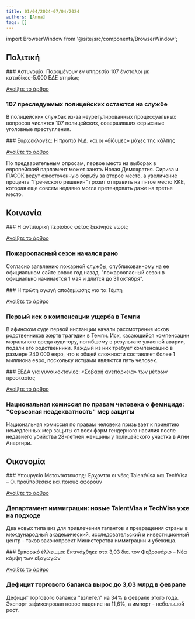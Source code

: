 ```yaml
---
title: 01/04/2024-07/04/2024
authors: [Anna]
tags: []
---
```


import BrowserWindow from '@site/src/components/BrowserWindow';

## Πολιτική

<BrowserWindow url="tovima.gr">
### Αστυνομία: Παραμένουν εν υπηρεσία 107 ένστολοι με καταδίκες-5.000 ΕΔΕ ετησίως

<a className="button button--primary button" href="https://www.tovima.gr/print/politics/paramenoun-en-ypiresiacr107-enstoloi-me-katadikes/"> Ανοίξτε το άρθρο </a>
</BrowserWindow>

<h3> 107 преследуемых полицейских остаются на службе </h3>

В полицейских службах из-за неурегулированных процессуальных вопросов числятся 107 полицейских, совершивших серьезные уголовные преступления. 
<!--truncate-->
<BrowserWindow url="kathimerini.gr">
### Ευρωεκλογές: Η πρωτιά Ν.Δ. και οι «δίδυμες» μάχες της κάλπης

<a className="button button--primary button" href="https://www.kathimerini.gr/politics/562967464/eyroekloges-i-protia-n-d-kai-oi-didymes-maches-tis-kalpis/"> Ανοίξτε το άρθρο </a>
</BrowserWindow>

По предварительным опросам, первое место на выборах в европейский парламент может занять Новая Демократия. Сириза и ПАСОК ведут ожесточенную борьбу за второе место, а увеличение процента "Греческого решения" грозит отправить на пятое место KKE, которая еще совсем недавно могла претендовать даже на третье место.

## Κοινωνία

<BrowserWindow url="kathimerini.gr">
### Η αντιπυρική περίοδος φέτος ξεκίνησε νωρίς

<a className="button button--primary button" href="https://www.kathimerini.gr/society/562969651/i-antipyriki-periodos-fetos-xekinise-noris/"> Ανοίξτε το άρθρο </a>
</BrowserWindow>

<h3> Пожароопасный сезон начался рано</h3>

Согласно заявлению пожарной службы, опубликованному на ее официальном сайте ровно год назад, "пожароопасный сезон в официально начинается 1 мая и длится до 31 октября".

<BrowserWindow url="kathimerini.gr">
### Η πρώτη αγωγή αποζημίωσης για τα Τέμπη

<a className="button button--primary button" href="https://www.kathimerini.gr/society/562967500/i-proti-agogi-apozimiosis-gia-ta-tempi/"> Ανοίξτε το άρθρο </a>
</BrowserWindow>

<h3> Первый иск о компенсации ущерба в Темпи</h3>

В афинском суде первой инстанции начали рассмотрения исков родственников жертв трагедии в Темпи. Иск, касающийся компенсации морального вреда аудитору, погибшему в результате ужасной аварии, подали его родственники. Каждый из них требует компенсацию в размере 240 000 евро, что в общей сложности составляет более 1 миллиона евро, поскольку истцами являются пять человек.

<BrowserWindow url="kathimerini.gr">
### ΕΕΔΑ για γυναικοκτονίες: «Σοβαρή ανεπάρκεια» των μέτρων προστασίας

<a className="button button--primary button" href="https://www.kathimerini.gr/society/562966990/eeda-gia-gynaikoktonies-sovari-aneparkeia-ton-metron-prostasias/"> Ανοίξτε το άρθρο </a>
</BrowserWindow>

<h3>Национальная комиссия по правам человека о фемициде: "Серьезная неадекватность" мер защиты</h3>

Национальная комиссия по правам человека призывает к принятию немедленных мер защиты от всех форм гендерного насилия после недавнего убийства 28-летней женщины у полицейского участка в Агии Анаргири.

## Οικονομία

<BrowserWindow url="naftemporiki.gr">
### Υπουργείο Μετανάστευσης: Έρχονται οι νέες TalentVisa και TechVisa – Οι προϋποθέσεις και ποιους αφορούν
  
<a className="button button--primary button" href="https://www.naftemporiki.gr/finance/economy/1634054/ypoyrgeio-metanasteysis-erchontai-oi-nees-talentvisa-kai-techvisa-oi-proypotheseis-kai-poioys-aforoyn/"> Ανοίξτε το άρθρο </a>
</BrowserWindow>

<h3>Департамент иммиграции: новые TalentVisa и TechVisa уже на подходе </h3>

Два новых типа виз для привлечения талантов и превращения страны в международный академический, исследовательский и инвестиционный центр - таков законопроект Министерства иммиграции и убежища.

<BrowserWindow url="naftemporiki.gr">
### Εμπορικό έλλειμμα: Εκτινάχθηκε στα 3,03 δισ. τον Φεβρουάριο – Νέα κάμψη των εξαγωγών

  <a className="button button--primary button" href="https://www.naftemporiki.gr/finance/economy/1632899/emporiko-elleimma-ektinachthike-sta-303-dis-ton-fevroyario-nea-kampsi-ton-exagogon/"> Ανοίξτε το άρθρο </a>
</BrowserWindow>

<h3>Дефицит торгового баланса вырос до 3,03 млрд в феврале </h3>

Дефицит торгового баланса "взлетел" на 34% в феврале этого года. Экспорт зафиксировал новое падение на 11,6%, а импорт - небольшой рост.
